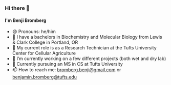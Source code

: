 ### Hi there 👋

#### I'm Benji Bromberg
- 😄 Pronouns: he/him
- 🔬 I have a bachelors in Biochemistry and Molecular Biology from Lewis & Clark College in Portland, OR
- 🥩 My current role is as a Research Technician at the Tufts University Center for Cellular Agriculture 
- 🔭 I’m currently working on a few different projects (both wet and dry lab)
- 🌱 Currently pursuing an MS in CS at Tufts University
- 📫 How to reach me: bromberg.benji@gmail.com or benjamin.bromberg@tufts.edu
